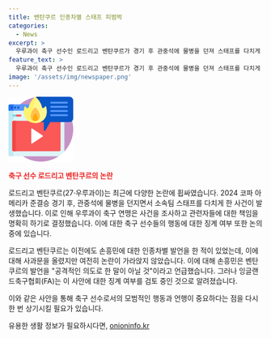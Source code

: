 ```yaml
---
title: 벤탄쿠르 인종차별 스태프 피범벅
categories:
  - News
excerpt: >
  우루과이 축구 선수인 로드리고 벤탄쿠르가 경기 후 관중석에 물병을 던져 스태프를 다치게 하며 논란이 되었다. 이로써 벤탄쿠르는 손흥민에 대한 인종차별 발언 논란 후에 이번 사건으로 또다시 논란에 휩싸였다. 이에 대한 남미축구연맹의 조사와 관련자들의 징계 가능성 등이 논의되고 있으며, 잉글랜드축구협회(FA) 역시 징계 여부를 검토 중이라고 전해졌다. 지금까지의 사태에 대한 사과문과 벤탄쿠르와 손흥민의 입장 등이 다양한 반응을 불러일으키고 있다.
feature_text: >
  우루과이 축구 선수인 로드리고 벤탄쿠르가 경기 후 관중석에 물병을 던져 스태프를 다치게 하며 논란이 되었다. 이로써 벤탄쿠르는 손흥민에 대한 인종차별 발언 논란 후에 이번 사건으로 또다시 논란에 휩싸였다. 이에 대한 남미축구연맹의 조사와 관련자들의 징계 가능성 등이 논의되고 있으며, 잉글랜드축구협회(FA) 역시 징계 여부를 검토 중이라고 전해졌다. 지금까지의 사태에 대한 사과문과 벤탄쿠르와 손흥민의 입장 등이 다양한 반응을 불러일으키고 있다.
image: '/assets/img/newspaper.png'
---
```


<p><img src="/assets/img/news.png" alt="rentncar 속보" /></p>

<p><b><span style="color: #ee2323;">축구 선수 로드리고 벤탄쿠르의 논란</span></b></p>

<p>로드리고 벤탄쿠르(27·우루과이)는 최근에 다양한 논란에 휩싸였습니다. 2024 코파 아메리카 준결승 경기 후, 관중석에 물병을 던지면서 소속팀 스태프를 다치게 한 사건이 발생했습니다. 이로 인해 우루과이 축구 연맹은 사건을 조사하고 관련자들에 대한 책임을 명확히 하기로 결정했습니다. 이에 대한 축구 선수들의 행동에 대한 징계 여부 또한 논의 중에 있습니다.</p>

<p>로드리고 벤탄쿠르는 이전에도 손흥민에 대한 인종차별 발언을 한 적이 있었는데, 이에 대해 사과문을 올렸지만 여전히 논란이 가라앉지 않았습니다. 이에 대해 손흥민은 벤탄쿠르의 발언을 "공격적인 의도로 한 말이 아닐 것"이라고 언급했습니다. 그러나 잉글랜드축구협회(FA)는 이 사안에 대한 징계 여부를 검토 중인 것으로 알려졌습니다.</p>

<p>이와 같은 사안을 통해 축구 선수로서의 모범적인 행동과 언행이 중요하다는 점을 다시 한 번 상기시킬 필요가 있습니다.</p>
유용한 생활 정보가 필요하시다면, <a href="https://onioninfo.kr" rel="dofollow">onioninfo.kr</a>


